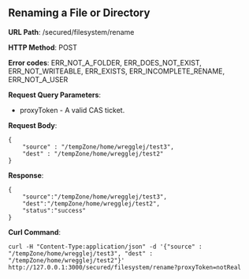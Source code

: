 Renaming a File or Directory
----------------------------
__URL Path__: /secured/filesystem/rename

__HTTP Method__: POST

__Error codes__: ERR_NOT_A_FOLDER, ERR_DOES_NOT_EXIST, ERR_NOT_WRITEABLE, ERR_EXISTS, ERR_INCOMPLETE_RENAME, ERR_NOT_A_USER

__Request Query Parameters__:

* proxyToken - A valid CAS ticket.

__Request Body__:

    {
        "source" : "/tempZone/home/wregglej/test3",
        "dest" : "/tempZone/home/wregglej/test2"
    }

__Response__:

    {
        "source":"/tempZone/home/wregglej/test3",
        "dest":"/tempZone/home/wregglej/test2",
        "status":"success"
    }


__Curl Command__:

    curl -H "Content-Type:application/json" -d '{"source" : "/tempZone/home/wregglej/test3", "dest" : "/tempZone/home/wregglej/test2"}' http://127.0.0.1:3000/secured/filesystem/rename?proxyToken=notReal




